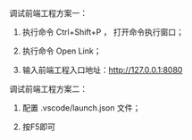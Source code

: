 调试前端工程方案一：
1. 执行命令 Ctrl+Shift+P ， 打开命令执行窗口；

2. 执行命令 Open Link；

3. 输入前端工程入口地址：http://127.0.0.1:8080

调试前端工程方案二：
1. 配置 .vscode/launch.json 文件；

2. 按F5即可